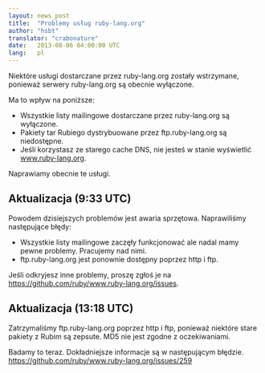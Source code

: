 ```yaml
---
layout: news_post
title:  "Problemy usług ruby-lang.org"
author: "hsbt"
translator: "crabonature"
date:   2013-08-06 04:00:00 UTC
lang:   pl
---
```


Niektóre usługi dostarczane przez ruby-lang.org zostały wstrzymane,
ponieważ serwery ruby-lang.org są obecnie wyłączone.

Ma to wpływ na poniższe:

 * Wszystkie listy mailingowe dostarczane przez ruby-lang.org są wyłączone.
 * Pakiety tar Rubiego dystrybuowane przez ftp.ruby-lang.org są niedostępne.
 * Jeśli korzystasz ze starego cache DNS, nie jesteś w stanie wyświetlić www.ruby-lang.org.

Naprawiamy obecnie te usługi.

## Aktualizacja (9:33 UTC)

Powodem dzisiejszych problemów jest awaria sprzętowa.
Naprawiliśmy następujące błędy:

 * Wszystkie listy mailingowe zaczęły funkcjonować ale nadal mamy pewne problemy. Pracujemy nad nimi.
 * ftp.ruby-lang.org jest ponownie dostępny poprzez http i ftp.

Jeśli odkryjesz inne problemy, proszę zgłoś je na
https://github.com/ruby/www.ruby-lang.org/issues.

## Aktualizacja (13:18 UTC)

Zatrzymaliśmy ftp.ruby-lang.org poprzez http i ftp, ponieważ niektóre stare pakiety z Rubim są zepsute.
MD5 nie jest zgodne z oczekiwaniami.

Badamy to teraz. Dokładniejsze informacje są w następującym błędzie.
https://github.com/ruby/www.ruby-lang.org/issues/259
